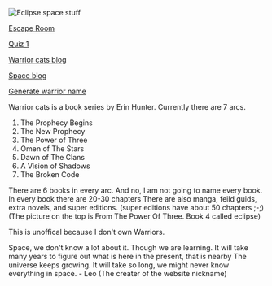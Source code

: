 ![Eclipse space stuff](https://adaeris.github.io/eclipse%20space%20stuff.jpg)

[Escape Room](https://adaeris.github.io/mars/index.html#)

[Quiz 1](https://adaeris.github.io/quiz1)

[Warrior cats blog](https://adaeris.github.io/warriorblog)

[Space blog](adaeris.github.io/spaceblog)

[Generate warrior name](https://adaeris.github.io/catnames/)


Warrior cats is a book series by Erin Hunter. Currently there are 7 arcs.
1. The Prophecy Begins
2. The New Prophecy
3. The Power of Three
4. Omen of The Stars
5. Dawn of The Clans
6. A Vision of Shadows
7. The Broken Code

There are 6 books in every arc.
And no, I am not going to name every book.
In every book there are 20-30 chapters
There are also manga, feild guids, extra novels, and super editions. (super editions have about 50 chapters ;-;)
(The picture on the top is From The Power Of Three. Book 4 called eclipse)

This is unoffical because I don't own Warriors.



Space, we don't know a lot about it. Though we are learning. It will take many years to figure out what is here in the present, that is nearby
The universe keeps growing. It will take so long, we might never know everything in space. - Leo (The creater of the website nickname)
